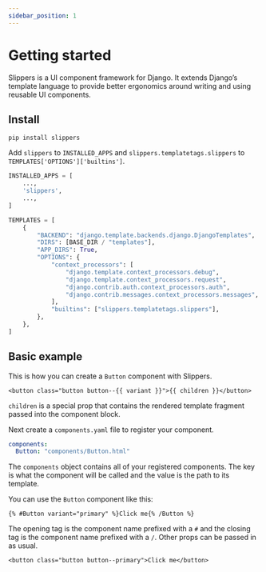 ```yaml
---
sidebar_position: 1
---
```


# Getting started

Slippers is a UI component framework for Django. It extends Django’s template
language to provide better ergonomics around writing and using reusable UI
components.

## Install

```
pip install slippers
```

Add `slippers` to `INSTALLED_APPS` and `slippers.templatetags.slippers` to
`TEMPLATES['OPTIONS']['builtins']`.

```python title="settings.py" {3,19}
INSTALLED_APPS = [
    ...,
    'slippers',
    ...,
]

TEMPLATES = [
    {
        "BACKEND": "django.template.backends.django.DjangoTemplates",
        "DIRS": [BASE_DIR / "templates"],
        "APP_DIRS": True,
        "OPTIONS": {
            "context_processors": [
                "django.template.context_processors.debug",
                "django.template.context_processors.request",
                "django.contrib.auth.context_processors.auth",
                "django.contrib.messages.context_processors.messages",
            ],
            "builtins": ["slippers.templatetags.slippers"],
        },
    },
]
```

## Basic example

This is how you can create a `Button` component with Slippers.

```twig title="components/Button.html"
<button class="button button--{{ variant }}">{{ children }}</button>
```

`children` is a special prop that contains the rendered template fragment passed
into the component block.

Next create a `components.yaml` file to register your component.

```yaml
components:
  Button: "components/Button.html"
```

The `components` object contains all of your registered components. The key is
what the component will be called and the value is the path to its template.

You can use the `Button` component like this:

```twig
{% #Button variant="primary" %}Click me{% /Button %}
```

The opening tag is the component name prefixed with a `#` and the closing tag is
the component name prefixed with a `/`. Other props can be passed in as usual.

```twig title="Output"
<button class="button button--primary">Click me</button>
```
